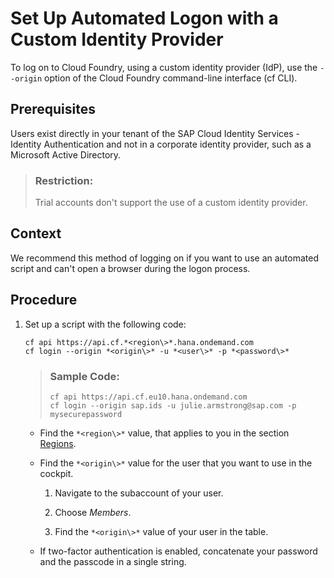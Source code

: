 <!-- loio98ec56a6dd4347b6ad466aaab19ded02 -->

# Set Up Automated Logon with a Custom Identity Provider

To log on to Cloud Foundry, using a custom identity provider \(IdP\), use the `--origin` option of the Cloud Foundry command-line interface \(cf CLI\).



<a name="loio98ec56a6dd4347b6ad466aaab19ded02__prereq_ifq_vn3_jlb"/>

## Prerequisites

Users exist directly in your tenant of the SAP Cloud Identity Services - Identity Authentication and not in a corporate identity provider, such as a Microsoft Active Directory.

> ### Restriction:  
> Trial accounts don't support the use of a custom identity provider.



## Context

We recommend this method of logging on if you want to use an automated script and can't open a browser during the logon process.



## Procedure

1.  Set up a script with the following code:

    ```nocode
    cf api https://api.cf.*<region\>*.hana.ondemand.com
    cf login --origin *<origin\>* -u *<user\>* -p *<password\>*
    
    ```

    > ### Sample Code:  
    > ```nocode
    > cf api https://api.cf.eu10.hana.ondemand.com
    > cf login --origin sap.ids -u julie.armstrong@sap.com -p mysecurepassword
    > 
    > ```

    -   Find the `*<region\>*` value, that applies to you in the section [Regions](../10-concepts/Regions_350356d.md#loio350356d1dc314d3199dca15bd2ab9b0e).

    -   Find the `*<origin\>*` value for the user that you want to use in the cockpit.

        1.  Navigate to the subaccount of your user.

        2.  Choose *Members*.

        3.  Find the `*<origin\>*` value of your user in the table.

    -   If two-factor authentication is enabled, concatenate your password and the passcode in a single string.


